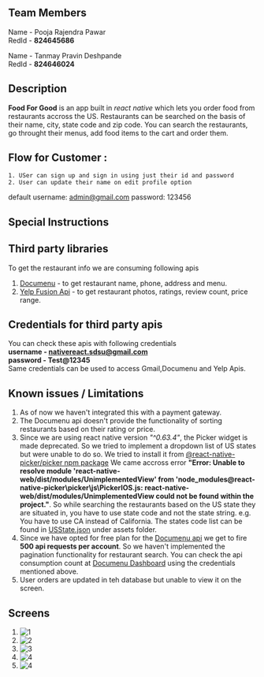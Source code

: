 ## Team Members
Name - Pooja Rajendra Pawar  
RedId - **824645686**

Name - Tanmay Pravin Deshpande  
RedId - **824646024**

## Description
**Food For Good** is an app built in *react native* which lets you order food from restaurants accross the US. Restaurants can be searched on the basis of their name, city, state code and zip code. You can search the restaurants, go throught their menus, add food items to the cart and order them.

## Flow for Customer :
	1. USer can sign up and sign in using just their id and password
	2. User can update their name on edit profile option
  default username: 
  admin@gmail.com
  password: 123456

## Special Instructions



## Third party libraries
To get the restaurant info we are consuming following apis
1. [Documenu](https://documenu.com/) - to get restaurant name, phone, address and menu.
2. [Yelp Fusion Api](https://www.yelp.com/developers/documentation/v3) - to get restaurant photos, ratings, review count, price range.

## Credentials for third party apis
You can check these apis with following credentials  
**username - nativereact.sdsu@gmail.com**  
**password - Test@12345**  
Same credentials can be used to access Gmail,Documenu and Yelp Apis.

## Known issues / Limitations
1. As of now we haven't integrated this with a payment gateway.
2. The Documenu api doesn't provide the functionality of sorting restaurants based on their rating or price. 
3. Since we are using react native version *"^0.63.4"*, the Picker widget is made deprecated. So we tried to implement a dropdown list of US states but were unable to do so. We tried to install it from  [@react-native-picker/picker npm package](https://github.com/react-native-picker/picker)
  We came accross error **"Error: Unable to resolve module 'react-native-web/dist/modules/UnimplementedView' from 'node_modules\@react-native-picker\picker\js\PickerIOS.js: react-native-web/dist/modules/UnimplementedView could not be found within the project."**.
    So while searching the restaurants based on the US state they are situated in, you have to use state code and not the state string.
      e.g. You have to use CA instead of California.  The states code list can be found in [USState.json](assets/USState.json) under assets folder.
4. Since we have opted for free plan for the [Documenu api](https://documenu.com/) we get to fire **500 api requests per account**. So we haven't implemented the pagination functionality for restaurant search. You can check the api consumption count at [Documenu Dashboard](https://documenu.com/dashboard) using the credentials mentioned above.
5. User orders are updated in teh database but unable to view it on the screen.

## Screens
1. ![1](/assets/Pic_1.jpg)
2. ![2](/assets/Pic_2.jpg)
3. ![3](/assets/Pic_3.jpg)
4. ![4](/assets/Pic_4.jpg)
5. ![4](/assets/Pic_5.jpg)
